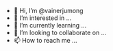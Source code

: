 - 👋 Hi, I’m @vainerjumong
- 👀 I’m interested in ...
- 🌱 I’m currently learning ...
- 💞️ I’m looking to collaborate on ...
- 📫 How to reach me ...

<!---
vainerjumong/vainerjumong is a ✨ special ✨ repository because its `README.md` (this file) appears on your GitHub profile.
You can click the Preview link to take a look at your changes.
--->
